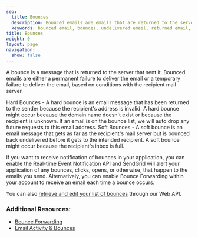 ```yaml
---
seo:
  title: Bounces
  description: Bounced emails are emails that are returned to the server that sent them.
  keywords: bounced email, bounces, undelivered email, returned email, rejected email
title: Bounces
weight: 0
layout: page
navigation:
  show: false
---
```


A bounce is a message that is returned to the server that sent it. Bounced emails are either a permanent failure to deliver the email or a temporary failure to deliver the email, based on conditions with the recipient mail server.

Hard Bounces - A hard bounce is an email message that has been returned to the sender because the recipient's address is invalid. A hard bounce might occur because the domain name doesn't exist or because the recipient is unknown. If an email is on the bounce list, we will auto drop any future requests to this email address.
Soft Bounces - A soft bounce is an email message that gets as far as the recipient's mail server but is bounced back undelivered before it gets to the intended recipient. A soft bounce might occur because the recipient's inbox is full.

If you want to receive notification of bounces in your application, you can enable the Real-time Event Notification API and SendGrid will alert your application of any bounces, clicks, opens, or otherwise, that happen to the emails you send. Alternatively, you can enable Bounce Forwarding within your account to receive an email each time a bounce occurs.

You can also [retrieve and edit your list of bounces]({{root_url}}/API_Reference/Web_API/bounces.html) through our Web API.

 ### Additional Resources:

* [Bounce Forwarding]({{root_url}}/ui/sending-email/bounces/)
* [Email Activity & Bounces]({{root_url}}/ui/analytics-and-reporting/email-activity-feed/)
